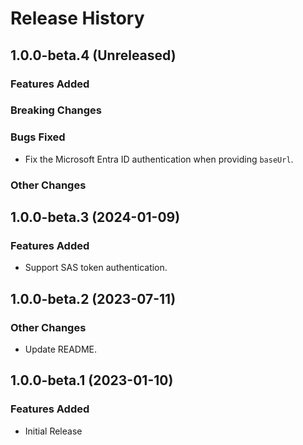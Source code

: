 # Release History

## 1.0.0-beta.4 (Unreleased)

### Features Added

### Breaking Changes

### Bugs Fixed

- Fix the Microsoft Entra ID authentication when providing `baseUrl`.

### Other Changes

## 1.0.0-beta.3 (2024-01-09)

### Features Added

- Support SAS token authentication.

## 1.0.0-beta.2 (2023-07-11)

### Other Changes

- Update README.

## 1.0.0-beta.1 (2023-01-10)

### Features Added

- Initial Release
